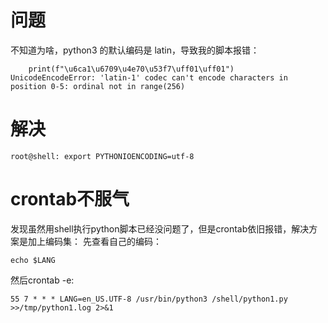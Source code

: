 # 问题
不知道为啥，python3 的默认编码是 latin，导致我的脚本报错：
```
    print(f"\u6ca1\u6709\u4e70\u53f7\uff01\uff01")
UnicodeEncodeError: 'latin-1' codec can't encode characters in position 0-5: ordinal not in range(256)
```

# 解决
```
root@shell: export PYTHONIOENCODING=utf-8
```

# crontab不服气
发现虽然用shell执行python脚本已经没问题了，但是crontab依旧报错，解决方案是加上编码集：
先查看自己的编码：
```
echo $LANG
```
然后crontab -e:
```
55 7 * * * LANG=en_US.UTF-8 /usr/bin/python3 /shell/python1.py >>/tmp/python1.log 2>&1
```
